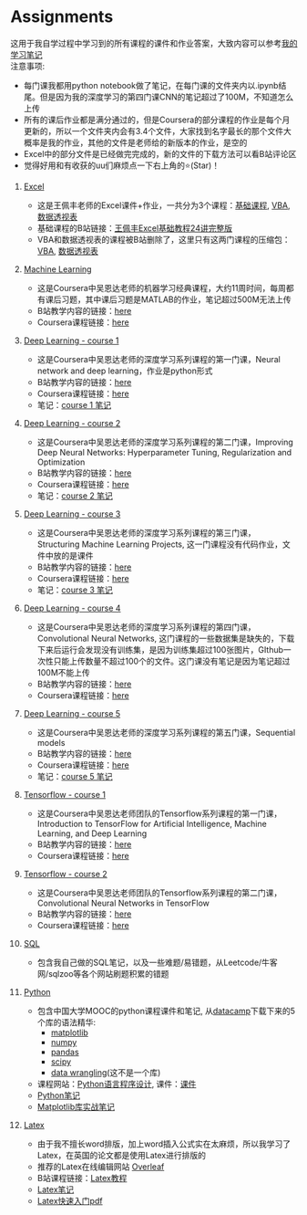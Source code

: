 # Assignments
这用于我自学过程中学习到的所有课程的课件和作业答案，大致内容可以参考[我的学习笔记](http://www.xiaohongshu.com/discovery/item/61f760410000000021037d35?share_from_user_hidden=true&xhsshare=WeixinSession&appuid=599e78cf82ec396a8b13b4e4&apptime=1646861365)  
注意事项: 
* 每门课我都用python notebook做了笔记，在每门课的文件夹内以.ipynb结尾。但是因为我的深度学习的第四门课CNN的笔记超过了100M，不知道怎么上传
* 所有的课后作业都是满分通过的，但是Coursera的部分课程的作业是每个月更新的，所以一个文件夹内会有3.4个文件，大家找到名字最长的那个文件大概率是我的作业，其他的文件是老师给的新版本的作业，是空的
* Excel中的部分文件是已经做完完成的，新的文件的下载方法可以看B站评论区
* 觉得好用和有收获的uu们麻烦点一下右上角的⭐(Star)！

1. [Excel](https://github.com/Lynn-Luyp/Assignments/tree/main/Excel)
    - 这是王佩丰老师的Excel课件+作业，一共分为3个课程：[基础课程](https://github.com/Lynn-Luyp/Assignments/tree/main/Excel/Basic), [VBA](https://github.com/Lynn-Luyp/Assignments/tree/main/Excel/VBA), [数据透视表](https://github.com/Lynn-Luyp/Assignments/tree/main/Excel/%E7%8E%8B%E4%BD%A9%E4%B8%B0Excel2010%E6%95%B0%E6%8D%AE%E9%80%8F%E8%A7%86%E8%A1%A8%E8%AF%BE%E4%BB%B6)
    - 基础课程的B站链接：[王佩丰Excel基础教程24讲完整版](https://www.bilibili.com/video/BV1yJ411s7wS?from=search&seid=9935850603319789450&spm_id_from=333.337.0.0)
    - VBA和数据透视表的课程被B站删除了，这里只有这两门课程的压缩包：[VBA](https://github.com/Lynn-Luyp/Assignments/blob/main/Excel/%E8%B7%9F%E7%9D%80%E7%8E%8B%E4%BD%A9%E4%B8%B0%E5%AD%A6VBA%E9%99%84%E4%BB%B6.zip), [数据透视表](https://github.com/Lynn-Luyp/Assignments/blob/main/Excel/%E7%8E%8B%E4%BD%A9%E4%B8%B0Excel2010%E6%95%B0%E6%8D%AE%E9%80%8F%E8%A7%86%E8%A1%A8%E8%AF%BE%E4%BB%B6.zip)

2. [Machine Learning](https://github.com/Lynn-Luyp/Assignments/tree/main/Coursera-Machine%20Learning)
    - 这是Coursera中吴恩达老师的机器学习经典课程，大约11周时间，每周都有课后习题，其中课后习题是MATLAB的作业，笔记超过500M无法上传
    - B站教学内容的链接：[here](https://www.bilibili.com/video/BV1Vx411Q7yn?from=search&seid=3281420596050406517&spm_id_from=333.337.0.0)
    - Coursera课程链接：[here](https://www.coursera.org/learn/machine-learning?)

3. [Deep Learning - course 1](https://github.com/Lynn-Luyp/Assignments/tree/main/Coursera-Deep%20learning%20Specialization/Course%201)
    - 这是Coursera中吴恩达老师的深度学习系列课程的第一门课，Neural network and deep learning，作业是python形式
    - B站教学内容的链接：[here](https://www.bilibili.com/video/BV164411m79z?spm_id_from=333.999.0.0)
    - Coursera课程链接：[here](https://www.coursera.org/learn/neural-networks-deep-learning?)
    - 笔记：[course 1 笔记](https://github.com/Lynn-Luyp/Assignments/blob/main/Coursera-Deep%20learning%20Specialization/Course%201/Deep%20learning%201.ipynb)
    
4. [Deep Learning - course 2](https://github.com/Lynn-Luyp/Assignments/tree/main/Coursera-Deep%20learning%20Specialization/Course%202)
    - 这是Coursera中吴恩达老师的深度学习系列课程的第二门课，Improving Deep Neural Networks: Hyperparameter Tuning, Regularization and Optimization
    - B站教学内容的链接：[here](https://www.bilibili.com/video/BV1V441127zE?spm_id_from=333.999.0.0)
    - Coursera课程链接：[here](https://www.coursera.org/learn/deep-neural-network?specialization=deep-learning)
    - 笔记：[course 2 笔记](https://github.com/Lynn-Luyp/Assignments/blob/main/Coursera-Deep%20learning%20Specialization/Course%202/DL%202%20improve%20NN.ipynb)

5. [Deep Learning - course 3](https://github.com/Lynn-Luyp/Assignments/tree/main/Coursera-Deep%20learning%20Specialization/Course%203)
    - 这是Coursera中吴恩达老师的深度学习系列课程的第三门课，Structuring Machine Learning Projects, 这一门课程没有代码作业，文件中放的是课件
    - B站教学内容的链接：[here](https://www.bilibili.com/video/BV1f4411C7Nx?spm_id_from=333.999.0.0)
    - Coursera课程链接：[here](https://www.coursera.org/learn/machine-learning-projects?specialization=deep-learning)
    - 笔记：[course 3 笔记](https://github.com/Lynn-Luyp/Assignments/blob/main/Coursera-Deep%20learning%20Specialization/Course%203/DL%203%20structure.ipynb)

6. [Deep Learning - course 4](https://github.com/Lynn-Luyp/Assignments/tree/main/Coursera-Deep%20learning%20Specialization/Course%204)
    - 这是Coursera中吴恩达老师的深度学习系列课程的第四门课，Convolutional Neural Networks, 这门课程的一些数据集是缺失的，下载下来后运行会发现没有训练集，是因为训练集超过100张图片，GIthub一次性只能上传数量不超过100个的文件。这门课没有笔记是因为笔记超过100M不能上传
    - B站教学内容的链接：[here](https://www.bilibili.com/video/BV1F4411y7o7?spm_id_from=333.999.0.0)
    - Coursera课程链接：[here](https://www.coursera.org/learn/convolutional-neural-networks?specialization=deep-learning)

7. [Deep Learning - course 5](https://github.com/Lynn-Luyp/Assignments/tree/main/Coursera-Deep%20learning%20Specialization/Course%205)
    - 这是Coursera中吴恩达老师的深度学习系列课程的第五门课，Sequential models
    - B站教学内容的链接：[here](https://www.bilibili.com/video/BV1F4411y7BA?spm_id_from=333.999.0.0)
    - Coursera课程链接：[here](https://www.coursera.org/learn/nlp-sequence-models?specialization=deep-learning)
    - 笔记：[course 5 笔记](https://github.com/Lynn-Luyp/Assignments/blob/main/Coursera-Deep%20learning%20Specialization/Course%205/Sequence%20Models.ipynb)

8. [Tensorflow - course 1](https://github.com/Lynn-Luyp/Assignments/tree/main/Coursera-Tensorflow%20Specialization/Course%201)
    - 这是Coursera中吴恩达老师团队的Tensorflow系列课程的第一门课，Introduction to TensorFlow for Artificial Intelligence, Machine Learning, and Deep Learning
    - B站教学内容的链接：[here](https://www.bilibili.com/video/BV1A5411b7w7?from=search&seid=10547493448075596213&spm_id_from=333.337.0.0)
    - Coursera课程链接：[here](https://www.coursera.org/learn/introduction-tensorflow?specialization=tensorflow-in-practice)
    
9. [Tensorflow - course 2](https://github.com/Lynn-Luyp/Assignments/tree/main/Coursera-Tensorflow%20Specialization/Course%202)
    - 这是Coursera中吴恩达老师团队的Tensorflow系列课程的第二门课，Convolutional Neural Networks in TensorFlow
    - B站教学内容的链接：[here](https://www.bilibili.com/video/BV1A5411b7w7?p=26)
    - Coursera课程链接：[here](https://www.coursera.org/learn/convolutional-neural-networks-tensorflow?specialization=tensorflow-in-practice)

10. [SQL](https://github.com/Lynn-Luyp/Assignments/tree/main/SQL)
    - 包含我自己做的SQL笔记，以及一些难题/易错题，从Leetcode/牛客网/sqlzoo等各个网站刷题积累的错题

11. [Python](https://github.com/Lynn-Luyp/Assignments/tree/main/Python)
    - 包含中国大学MOOC的python课程课件和笔记, 从[datacamp](https://www.datacamp.com/)下载下来的5个库的语法精华: 
        - [matplotlib](https://github.com/Lynn-Luyp/Assignments/blob/main/Python/matplotlib%20cheat%20sheet.pdf)
        - [numpy](https://github.com/Lynn-Luyp/Assignments/blob/main/Python/numpy%20cheat%20sheet.pdf)
        - [pandas](https://github.com/Lynn-Luyp/Assignments/blob/main/Python/pandas%20cheat%20sheet.pdf)
        - [scipy](https://github.com/Lynn-Luyp/Assignments/blob/main/Python/scipy%20cheat%20sheet.pdf)
        - [data wrangling](https://github.com/Lynn-Luyp/Assignments/blob/main/Python/wrangling%20cheat%20sheet.pdf)(这不是一个库)
    - 课程网站：[Python语言程序设计](https://www.icourse163.org/course/BIT-268001?outVendor=zw_mooc_pclszykctj_), 课件：[课件](https://github.com/Lynn-Luyp/Assignments/tree/main/Python/Mooc/Mooc%20pdf)
    - [Python笔记](https://github.com/Lynn-Luyp/Assignments/blob/main/Python/Mooc/python%E7%AC%94%E8%AE%B0.py)
    - [Matplotlib库实战笔记](https://github.com/Lynn-Luyp/Assignments/blob/main/Python/plt%E5%AD%A6%E4%B9%A0%E7%AC%94%E8%AE%B0.ipynb)

12. [Latex](https://github.com/Lynn-Luyp/Assignments/tree/main/Latex)
    - 由于我不擅长word排版，加上word插入公式实在太麻烦，所以我学习了Latex，在英国的论文都是使用Latex进行排版的
    - 推荐的Latex在线编辑网站 [Overleaf](https://www.overleaf.com/login?)
    - B站课程链接：[Latex教程](https://www.bilibili.com/video/BV1no4y1U7At?spm_id_from=333.999.0.0)
    - [Latex笔记](https://github.com/Lynn-Luyp/Assignments/blob/main/Latex/LaTex.ipynb)
    - [Latex快速入门pdf](https://github.com/Lynn-Luyp/Assignments/blob/main/Latex/lshort-zh-cn.pdf)












